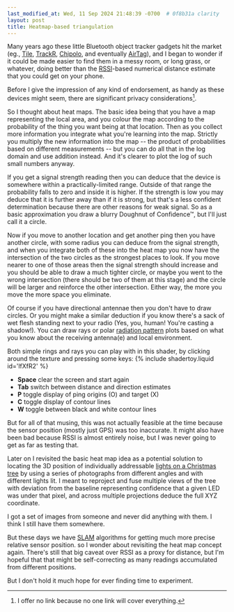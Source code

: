 ```yaml
---
last_modified_at: Wed, 11 Sep 2024 21:48:39 -0700  # 0f8b31a clarity
layout: post
title: Heatmap-based triangulation
---
```

Many years ago these little Bluetooth object tracker gadgets hit the market
(eg., [Tile][], [TrackR][], [Chipolo][], and eventually [AirTag][]), and I
began to wonder if it could be made easier to find them in a messy room, or
long grass, or whatever, doing better than the [RSSI][]-based numerical
distance estimate that you could get on your phone.

Before I give the impression of any kind of endorsement, as handy as these
devices might seem, there are significant privacy considerations[^1].

So I thought about heat maps.  The basic idea being that you have a map
representing the local area, and you colour the map according to the
probability of the thing you want being at that location.  Then as you collect
more information you integrate what you're learning into the map.  Strictly
you multiply the new information into the map -- the product of probabilities
based on different measurements -- but you can do all that in the log domain
and use addition instead.  And it's clearer to plot the log of such small
numbers anyway.

If you get a signal strength reading then you can deduce that the device is
somewhere within a practically-limited range.  Outside of that range the
probability falls to zero and inside it is higher.  If the strength is low you
may deduce that it is further away than if it is strong, but that's a less
confident determination because there are other reasons for weak signal.  So
as a basic approximation you draw a blurry Doughnut of Confidence&trade;, but
I'll just call it a circle.

Now if you move to another location and get another ping then you have another
circle, with some radius you can deduce from the signal strength, and when you
integrate both of these into the heat map you now have the intersection of the
two circles as the strongest places to look.  If you move nearer to one of
those areas then the signal strength should increase and you should be able to
draw a much tighter circle, or maybe you went to the wrong intersection (there
should be two of them at this stage) and the circle will be larger and
reinforce the other intersection.  Either way, the more you move the more space
you eliminate.

Of course if you have directional antennae then you don't have to draw circles.
Or you might make a similar deduction if you know there's a sack of wet flesh
standing next to your radio (Yes, you, human!  You're casting a shadow!).  You
can draw rays or polar [radiation pattern][] plots based on what you know about
the receiving antenna(e) and local environment.

Both simple rings and rays you can play with in this shader, by clicking around
the texture and pressing some keys:
{% include shadertoy.liquid id='lfXfR2' %}
* **Space** clear the screen and start again
* **Tab** switch between distance and direction estimates
* **P** toggle display of ping origins (O) and target (X)
* **C** toggle display of contour lines
* **W** toggle between black and white contour lines

But for all of that musing, this was not actually feasible at the time because
the sensor position (mostly just GPS) was too inaccurate.  It might also have
been bad because RSSI is almost entirely noise, but I was never going to get as
far as testing that. 

Later on I revisited the basic heat map idea as a potential solution to
locating the 3D position of individually addressable [lights on a Christmas
tree][] by using a series of photographs from different angles and with
different lights lit.  I meant to reproject and fuse multiple views of the tree
with deviation from the baseline representing confidence that a given LED was
under that pixel, and across multiple projections deduce the full XYZ
coordinate.

I got a set of images from someone and never did anything with them. I think I
still have them somewhere.

But these days we have [SLAM] algorithms for getting much more precise relative
sensor position.  so I wonder about revisiting the heat map concept again.
There's still that big caveat over RSSI as a proxy for distance, but I'm
hopeful that that might be self-correcting as many readings accumulated from
different positions. 

But I don't hold it much hope for ever finding time to experiment.

[^1]: I offer no link because no one link will cover everything.

[RSSI]: <https://en.wikipedia.org/wiki/Received_signal_strength_indicator>
[SLAM]: <https://en.wikipedia.org/wiki/Simultaneous_localization_and_mapping>
[radiation pattern]: <[https://en.wikipedia.org/wiki/Radiation_pattern>
[lights on a Christmas tree]: <https://github.com/standupmaths/xmastree2020>

[Chipolo]: <https://chipolo.net/>
[TrackR]: <https://en.wikipedia.org/wiki/TrackR>
[Tile]: <https://www.tile.com/>
[AirTag]: <https://www.apple.com/airtag/>
